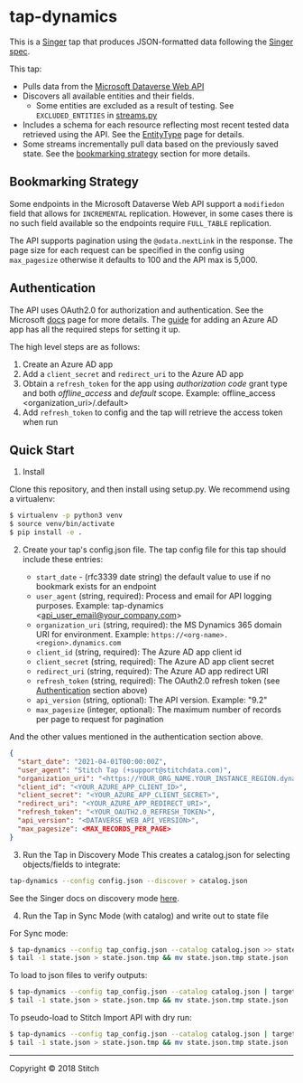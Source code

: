 # tap-dynamics

This is a [Singer](https://singer.io) tap that produces JSON-formatted data
following the [Singer
spec](https://github.com/singer-io/getting-started/blob/master/SPEC.md).

This tap:

- Pulls data from the [Microsoft Dataverse Web API](https://docs.microsoft.com/en-us/powerapps/developer/data-platform/webapi/overview)
- Discovers all available entities and their fields.
    - Some entities are excluded as a result of testing. See `EXCLUDED_ENTITIES` in [streams.py](tap_dynamics/streams.py)
-  Includes a schema for each resource reflecting most recent tested data retrieved using the API. See the [EntityType](https://docs.microsoft.com/en-us/dynamics365/customer-engagement/web-api/entitytypes?view=dynamics-ce-odata-9) page for details.
- Some streams incrementally pull data based on the previously saved state. See the [bookmarking strategy](README.md#bookmarking-strategy) section for more details.

## Bookmarking Strategy
Some endpoints in the Microsoft Dataverse Web API support a `modifiedon` field that allows for `INCREMENTAL` replication. However, in some cases there is no such field available so the endpoints require `FULL_TABLE` replication.

The API supports pagination using the `@odata.nextLink` in the response. The page size for each request can be specified in the config using `max_pagesize` otherwise it defaults to 100 and the API max is 5,000.

## Authentication
The API uses OAuth2.0 for authorization and authentication. See the Microsoft [docs](https://docs.microsoft.com/en-us/powerapps/developer/data-platform/authenticate-oauth) page for more details. The [guide](https://docs.microsoft.com/en-us/powerapps/developer/data-platform/walkthrough-register-app-azure-active-directory) for adding an Azure AD app has all the required steps for setting it up.

The high level steps are as follows:

1. Create an Azure AD app
2. Add a `client_secret` and `redirect_uri` to the Azure AD app
3. Obtain a `refresh_token` for the app using *authorization code* grant type and both *offline_access* and *default* scope. Example: offline_access <organization_uri>/.default>
4. Add `refresh_token` to config and the tap will retrieve the access token when run

## Quick Start
1. Install

Clone this repository, and then install using setup.py. We recommend using a virtualenv:

```bash
$ virtualenv -p python3 venv
$ source venv/bin/activate
$ pip install -e .
```

2. Create your tap's config.json file. The tap config file for this tap should include these entries:

    - `start_date` - (rfc3339 date string) the default value to use if no bookmark exists for an endpoint
    - `user_agent` (string, required): Process and email for API logging purposes. Example: tap-dynamics <api_user_email@your_company.com>
    - `organization_uri` (string, required): the MS Dynamics 365 domain URI for environment. Example: `https://<org-name>.<region>.dynamics.com`
    - `client_id` (string, required): The Azure AD app client id
    - `client_secret` (string, required): The Azure AD app client secret
    - `redirect_uri` (string, required): The Azure AD app redirect URI
    - `refresh_token` (string, required): The OAuth2.0 refresh token (see [Authentication](README.md#Authentication) section above)
    - `api_version` (string, optional): The API version. Example: "9.2"
    - `max_pagesize` (integer, optional): The maximum number of records per page to request for pagination

And the other values mentioned in the authentication section above.

```json
{
  "start_date": "2021-04-01T00:00:00Z",
  "user_agent": "Stitch Tap (+support@stitchdata.com)",
  "organization_uri": "<https://YOUR_ORG_NAME.YOUR_INSTANCE_REGION.dynamics.com>",
  "client_id": "<YOUR_AZURE_APP_CLIENT_ID>",
  "client_secret": "<YOUR_AZURE_APP_CLIENT_SECRET>",
  "redirect_uri": "<YOUR_AZURE_APP_REDIRECT_URI>",
  "refresh_token": "<YOUR_OAUTH2.0_REFRESH_TOKEN>",
  "api_version": "<DATAVERSE_WEB_API_VERSION>",
  "max_pagesize": <MAX_RECORDS_PER_PAGE>
}
```

3. Run the Tap in Discovery Mode This creates a catalog.json for selecting objects/fields to integrate:

```bash
tap-dynamics --config config.json --discover > catalog.json
```

See the Singer docs on discovery mode [here](https://github.com/singer-io/getting-started/blob/master/docs/DISCOVERY_MODE.md#discovery-mode).

4. Run the Tap in Sync Mode (with catalog) and write out to state file

For Sync mode:

```bash
$ tap-dynamics --config tap_config.json --catalog catalog.json >> state.json
$ tail -1 state.json > state.json.tmp && mv state.json.tmp state.json
```

To load to json files to verify outputs:

```bash
$ tap-dynamics --config tap_config.json --catalog catalog.json | target-json >> state.json
$ tail -1 state.json > state.json.tmp && mv state.json.tmp state.json
```

To pseudo-load to Stitch Import API with dry run:

```bash
$ tap-dynamics --config tap_config.json --catalog catalog.json | target-stitch --config target_config.json --dry-run >> state.json
$ tail -1 state.json > state.json.tmp && mv state.json.tmp state.json
```


---

Copyright &copy; 2018 Stitch
